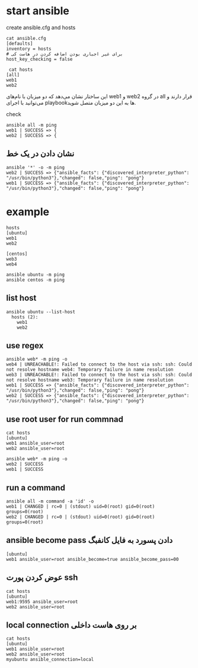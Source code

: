 
# start ansible
create ansible.cfg and hosts
```
cat ansible.cfg
[defaults]
inventory = hosts
# برای غیر اجباری بودن اضافه کردن در هاست کی
host_key_checking = false

 cat hosts
[all]
web1
web2
```

این ساختار نشان می‌دهد که دو میزبان با نام‌های web1 و web2 در گروه all قرار دارند و می‌توانید با اجرای playbookها به این دو میزبان متصل شوید.

check
```
ansible all -m ping
web1 | SUCCESS => {
web2 | SUCCESS => {
```
## نشان دادن در یک خط
```
ansible '*' -o -m ping
web2 | SUCCESS => {"ansible_facts": {"discovered_interpreter_python": "/usr/bin/python3"},"changed": false,"ping": "pong"}
web1 | SUCCESS => {"ansible_facts": {"discovered_interpreter_python": "/usr/bin/python3"},"changed": false,"ping": "pong"}
```

# example
```
hosts
[ubuntu]
web1
web2

[centos]
web3
web4

ansible ubuntu -m ping
ansible centos -m ping
```

## list host
```
ansible ubuntu --list-host
  hosts (2):
    web1
    web2
```
## use regex
```
ansible web* -m ping -o
web4 | UNREACHABLE!: Failed to connect to the host via ssh: ssh: Could not resolve hostname web4: Temporary failure in name resolution
web3 | UNREACHABLE!: Failed to connect to the host via ssh: ssh: Could not resolve hostname web3: Temporary failure in name resolution
web1 | SUCCESS => {"ansible_facts": {"discovered_interpreter_python": "/usr/bin/python3"},"changed": false,"ping": "pong"}
web2 | SUCCESS => {"ansible_facts": {"discovered_interpreter_python": "/usr/bin/python3"},"changed": false,"ping": "pong"}
```
## use root user for run commnad
```
cat hosts
[ubuntu]
web1 ansible_user=root
web2 ansible_user=root

ansible web* -m ping -o
web2 | SUCCESS 
web1 | SUCCESS 
```
## run a command
```
ansible all -m command -a 'id' -o
web1 | CHANGED | rc=0 | (stdout) uid=0(root) gid=0(root) groups=0(root)
web2 | CHANGED | rc=0 | (stdout) uid=0(root) gid=0(root) groups=0(root)
```

## ansible become pass دادن پسورد به فایل کانفبگ
```
[ubuntu]
web1 ansible_user=root ansible_become=true ansible_become_pass=00
```
## عوض کردن پورت ssh
```
cat hosts
[ubuntu]
web1:9595 ansible_user=root
web2 ansible_user=root
```
## local connection بر روی هاست داخلی
```
cat hosts
[ubuntu]
web1 ansible_user=root
web2 ansible_user=root
myubuntu ansible_connection=local
```
